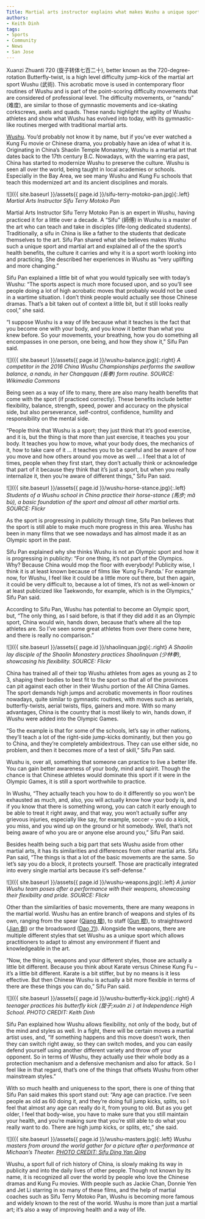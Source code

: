 ```yaml
---
Title: Martial arts instructor explains what makes Wushu a unique sport
authors:
- Keith Dinh
tags:
- Sports
- Community
- News
- San Jose
---
```

Xuanzi Zhuanti 720 (旋子转体七百二十), better known as the 720-degree-rotation Butterfly-twist, is a high level difficulty jump-kick of the martial art sport Wushu (武術). This acrobatic move is used in contemporary floor routines of Wushu and is part of the point-scoring difficulty movements that are considered of professional level. The difficulty movements, or “nandu” (难度), are similar to those of gymnastic movements and ice-skating corkscrews, axels and quads. These nandu highlight the agility of Wushu athletes and show what Wushu has evolved into today, with its gymnastic-like routines merged with traditional martial arts.

[Wushu](https://www.youtube.com/watch?v=OGQ0P0sIw0o&index=1&list=PLTOvicTz8zEDe3U4XUqCzbDFioItHck_o&t=0s). You’d probably not know it by name, but if you’ve ever watched a Kung Fu movie or Chinese drama, you probably have an idea of what it is. Originating in China’s Shaolin Temple Monastery, Wushu is a martial art that dates back to the 17th century B.C. Nowadays, with the warring era past, China has started to modernize Wushu to preserve the culture. Wushu is seen all over the world, being taught in local academies or schools. Especially in the Bay Area, we see many Wushu and Kung Fu schools that teach this modernized art and its ancient disciplines and morals.

![]({{ site.baseurl }}/assets{{ page.id }}/sifu-terry-motoko-pan.jpg){:.left}
*Martial Arts Instructor Sifu Terry Motoko Pan*

Martial Arts Instructor Sifu Terry Motoko Pan is an expert in Wushu, having practiced it for a little over a decade. A “Sifu” (師傅) in Wushu is a master of the art who can teach and take in disciples (life-long dedicated students). Traditionally, a sifu in China is like a father to the students that dedicate themselves to the art. Sifu Pan shared what she believes makes Wushu such a unique sport and martial art and explained all of the the sport’s health benefits, the culture it carries and why it is a sport worth looking into and practicing. She described her experiences in Wushu as “very uplifting and more changing.”

Sifu Pan explained a little bit of what you would typically see with today’s Wushu: “The sports aspect is much more focused upon, and so you’ll see people doing a lot of high acrobatic moves that probably would not be used in a wartime situation. I don’t think people would actually see those Chinese dramas. That’s a bit taken out of context a little bit, but it still looks really cool,” she said.

“I suppose Wushu is a way of life because what it teaches is the fact that you become one with your body, and you know it better than what you knew before. So your movements, your breathing, how you do something all encompasses in one person, one being, and how they show it,” Sifu Pan said.

![]({{ site.baseurl }}/assets{{ page.id }}/wushu-balance.jpg){:.right}
*A competitor in the 2016 China Wushu Championships performs the swallow balance, a nandu, in her Changquan (長拳) form routine. SOURCE: Wikimedia Commons*

Being seen as a way of life to many, there are also many health benefits that come with the sport (if practiced correctly). These benefits include better flexibility, balance, strength, speed, power and accuracy on the physical side, but also perseverance, self-control, confidence, humility and responsibility on the mental side.

“People think that Wushu is a sport; they just think that it’s good exercise, and it is, but the thing is that more than just exercise, it teaches you your body. It teaches you how to move, what your body does, the mechanics of it, how to take care of it … it teaches you to be careful and be aware of how you move and how others around you move as well … I feel that a lot of times, people when they first start, they don’t actually think or acknowledge that part of it because they think that it’s just a sport, but when you really internalize it, then you’re aware of different things,” Sifu Pan said.

![]({{ site.baseurl }}/assets{{ page.id }}/wushu-horse-stance.jpg){:.left}
*Students of a Wushu school in China practice their horse-stance (馬步; mǎ bù), a basic foundation of the sport and almost all other martial arts. SOURCE: Flickr*

As the sport is progressing in publicity through time, Sifu Pan believes that the sport is still able to make much more progress in this area. Wushu has been in many films that we see nowadays and has almost made it as an Olympic sport in the past.

Sifu Pan explained why she thinks Wushu is not an Olympic sport and how it is progressing in publicity: “For one thing, it’s not part of the Olympics. Why? Because China would mop the floor with everybody! Publicity wise, I think it is at least known because of films like ‘Kung Fu Panda.’ For example now, for Wushu, I feel like it could be a little more out there, but then again, it could be very difficult to, because a lot of times, it’s not as well-known or at least publicized like Taekwondo, for example, which is in the Olympics,” Sifu Pan said.

According to Sifu Pan, Wushu has potential to become an Olympic sport, but, “The only thing, as I said before, is that if they did add it as an Olympic sport, China would win, hands down, because that’s where all the top athletes are. So I’ve seen some great athletes from over there come here, and there is really no comparison.”

![]({{ site.baseurl }}/assets{{ page.id }}/shaolinquan.jpg){:.right}
*A Shaolin lay disciple of the Shaolin Monastery practices Shaolinquan (少林拳), showcasing his flexibility. SOURCE: Flickr*

China has trained all of their top Wushu athletes from ages as young as 2 to 3, shaping their bodies to best fit to the sport so that all of the provinces can pit against each other in their Wushu portion of the All China Games. The sport demands high jumps and acrobatic movements in floor routines nowadays, quite similar to gymnastic routines, with moves such as aerials, butterfly-twists, aerial twists, flips, gainers and more. With so many advantages, China is the country that is most likely to win, hands down, if Wushu were added into the Olympic Games.

“So the example is that for some of the schools, let’s say in other nations, they’ll teach a lot of the right-side jump-kicks dominantly, but then you go to China, and they’re completely ambidextrous. They can use either side, no problem, and then it becomes more of a test of skill,” Sifu Pan said.

Wushu is, over all, something that someone can practice to live a better life. You can gain better awareness of your body, mind and spirit. Though the chance is that Chinese athletes would dominate this sport if it were in the Olympic Games, it is still a sport worthwhile to practice.

In Wushu, “They actually teach you how to do it differently so you won’t be exhausted as much, and, also, you will actually know how your body is, and if you know that there is something wrong, you can catch it early enough to be able to treat it right away, and that way, you won’t actually suffer any grievous injuries, especially like say, for example, soccer – you do a kick, you miss, and you wind up on the ground or hit somebody. Well, that’s not being aware of who you are or anyone else around you,” Sifu Pan said.

Besides health being such a big part that sets Wushu aside from other martial arts, it has its similarities and differences from other martial arts. Sifu Pan said, “The things is that a lot of the basic movements are the same. So let’s say you do a block, it protects yourself. Those are practically integrated into every single martial arts because it’s self-defense.”

![]({{ site.baseurl }}/assets{{ page.id }}/wushu-weapons.jpg){:.left}
*A junior Wushu team poses after a performance with their weapons, showcasing their flexibility and pride. SOURCE: Flickr*

Other than the similarities of basic movements, there are many weapons in the martial world. Wushu has an entire branch of weapons and styles of its own, ranging from the spear ([Qiang 槍](https://www.youtube.com/watch?v=Yfszx0nllr0)), to staff ([Gun 棍](https://www.youtube.com/watch?v=-HsxeMvVBms)), to straightsword ([Jian 劍](https://www.youtube.com/watch?v=EYhx0DjCjxY)) or the broadsword ([Dao 刀](https://www.youtube.com/watch?v=6YiI2o21XBM&index=4&list=PLTOvicTz8zEDe3U4XUqCzbDFioItHck_o)). Alongside the weapons, there are multiple different styles that set Wushu as a unique sport which allows practitioners to adapt to almost any environment if fluent and knowledgeable in the art.

“Now, the thing is, weapons and your different styles, those are actually a little bit different. Because you think about Karate versus Chinese Kung Fu – it’s a little bit different. Karate is a bit stiffer, but by no means is it less effective. But then Chinese Wushu is actually a bit more flexible in terms of there are these things you can do,” Sifu Pan said.

![]({{ site.baseurl }}/assets{{ page.id }}/wushu-butterfly-kick.jpg){:.right}
*A teenager practices his butterfly kick  (旋子;xuàn zi ) at Independence High School. PHOTO CREDIT: Keith Dinh*

Sifu Pan explained how Wushu allows flexibility, not only of the body, but of the mind and styles as well. In a fight, there will be certain moves a martial artist uses, and, “If something happens and this move doesn’t work, then they can switch right away, so they can switch modes, and you can easily defend yourself using another different variety and throw off your opponent. So in terms of Wushu, they actually use their whole body as a protection mechanism and a defensive mechanism and also for attack. So I feel like in that regard, that’s one of the things that offsets Wushu from other mainstream styles.”

With so much health and uniqueness to the sport, there is one of thing that Sifu Pan said makes this sport stand out: “Any age can practice. I’ve seen people as old as 60 doing it, and they’re doing full jump kicks, splits, so I feel that almost any age can really do it, from young to old. But as you get older, I feel that body-wise, you have to make sure that you still maintain your health, and you’re making sure that you’re still able to do what you really want to do. There are high jump kicks, or splits, etc,” she said.

![]({{ site.baseurl }}/assets{{ page.id }}/wushu-masters.jpg){:.left}
*Wushu masters from around the world gather for a picture after a performance at Michaan’s Theater. [PHOTO CREDIT: Sifu Ding Yan Qing](http://www.internationalchiinstitute.com/pages/masterYan.html)*

Wushu, a sport full of rich history of China, is slowly making its way in publicity and into the daily lives of other people. Though not known by its name, it is recognized all over the world by people who love the Chinese dramas and Kung Fu movies. With people such as Jackie Chan, Donnie Yen and Jet Li starring in so many of these films, and the help of martial coaches such as Sifu Terry Motoko Pan, Wushu is becoming more famous and widely known to the rest of the world. Wushu is more than just a martial art; it’s also a way of improving health and a way of life.